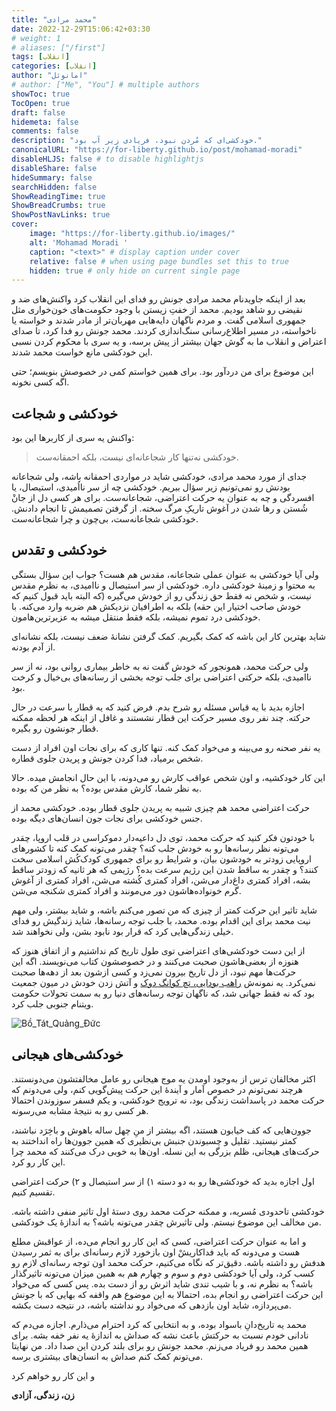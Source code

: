 ```yaml
---
title: "محمد مرادی"
date: 2022-12-29T15:06:42+03:30
# weight: 1
# aliases: ["/first"]
tags: [انقلاب]
categories: [انقلاب]
author: "امانوئل"
# author: ["Me", "You"] # multiple authors
showToc: true
TocOpen: true
draft: false
hidemeta: false
comments: false
description: "خودکشی‌ای که مُردن نبود، فریادی زیر آب بود."
canonicalURL: "https://for-liberty.github.io/post/mohamad-moradi"
disableHLJS: false # to disable highlightjs
disableShare: false
hideSummary: false
searchHidden: false
ShowReadingTime: true
ShowBreadCrumbs: true
ShowPostNavLinks: true
cover:
    image: "https://for-liberty.github.io/images/" 
    alt: 'Mohamad Moradi '
    caption: "<text>" # display caption under cover
    relative: false # when using page bundles set this to true
    hidden: true # only hide on current single page
---
```



بعد از اینکه جاویدنام محمد مرادی جونش رو فدای این انقلاب کرد واکنش‌های ضد و نقیضی رو شاهد بودیم. محمد از خفتِ زیستن با وجود حکومت‌های خون‌خواری مثل جمهوری اسلامی گفت. و مردم ناگهان دایه‌هایی مهربان‌تر از مادر شدند و خواسته یا ناخواسته، در مسیر اطلاع‌رسانی سنگ‌اندازی کردند. محمد جونش رو فدا کرد، تا صدای اعتراض و انقلاب ما به گوش جهان بیشتر از پیش برسه، و یه سری با محکوم کردن نسبی این خودکشی مانع خواست محمد شدند.

این موضوع برای من دردآور بود. برای همین خواستم کمی در خصوصش بنویسم؛ حتی اگه کسی نخونه.

## خودکشی و شجاعت
واکنش یه سری از کاربرها این بود: 

> خودکشی نه‌تنها کار شجاعانه‌ای نیست، بلکه احمقانه‌ست.

جدای از مورد محمد مرادی، خودکشی شاید در مواردی احمقانه باشه، ولی شجاعانه بودنش رو نمی‌تونیم زیر سؤال ببریم. خودکشی چه از سر نااُمیدی، استیصال، یا افسردگی و چه به عنوان یه حرکت اعتراضی، شجاعانه‌ست. برای هر کسی دل از جانْ شُستن و رها شدن در آغوش تاریکِ مرگ سخته. از گرفتن تصمیمش تا انجام دادنش. خودکشی شجاعانه‌ست، بی‌چون و چرا شجاعانه‌ست.

## خودکشی و تقدس
ولی آیا خودکشی به عنوان عملی شجاعانه، مقدس هم هست؟ جواب این سؤال بستگی به محتوا و زمینهٔ خودکشی داره. خودکشی از سر استیصال و ناامیدی، به نظرم مقدس نیست، و شخص نه فقط حق زندگی رو از خودش می‌گیره (که البته باید قبول کنیم که خودش صاحب اختیار این حقه) بلکه به اطرافیان نزدیکش هم ضربه وارد می‌کنه. با خودکشی درد تموم نمیشه، بلکه فقط منتقل میشه به عزیرترین‌هامون. 

شاید بهترین کار این باشه که کمک بگیریم. کمک گرفتن نشانهٔ ضعف نیست، بلکه نشانه‌ای از آدم بودنه.

ولی حرکت محمد، همونجور که خودش گفت نه به خاطر بیماری روانی بود، نه از سر ناامیدی، بلکه حرکتی اعتراضی برای جلب توجه بخشی از رسانه‌های بی‌خیال و کرخت بود. 

اجازه بدید با یه قیاس مسئله رو شرح بدم. فرض کنید که یه قطار با سرعت در حال حرکته. چند نفر روی مسیر حرکت این قطار نشستند و غافل از اینکه هر لحظه ممکنه قطار جونشون رو بگیره. 

یه نفر صحنه رو می‌بینه و می‌خواد کمک کنه. تنها کاری که برای نجات اون افراد از دست شخص برمیاد، فدا کردن جونش و پریدن جلوی قطاره.

این کار خودکشیه، و اون شخص عواقب کارش رو می‌دونه، با این حال انجامش میده. حالا به نظر شما، کارش مقدس بوده؟ به نظر من که بوده.

حرکت اعتراضی محمد هم چیزی شبیه به پریدن جلوی قطار بوده. خودکشی محمد از جنس خودکشی برای نجات جون انسان‌های دیگه بوده.

با خودتون فکر کنید که حرکت محمد، توی دل داعیه‌دار دموکراسی در قلب اروپا، چقدر می‌تونه نظر رسانه‌ها رو به خودش جلب کنه؟ چقدر می‌تونه کمک کنه تا کشورهای اروپایی زودتر به خودشون بیان، و شرایط رو برای جمهوری کودک‌کُش اسلامی سخت کنند؟ و چقدر به ساقط شدن این رژیم سرعت بده؟ رژیمی که هر ثانیه که زودتر ساقط بشه، افراد کمتری داغ‌دار می‌شن، افراد کمتری کُشته می‌شن، افراد کمتری از آغوش گرم خونواده‌هاشون دور می‌مونند و افراد کمتری شکنجه می‌شن.

شاید تاثیر این حرکت کمتر از چیزی که من تصور می‌کنم باشه، و شاید بیشتر، ولی مهم نیت محمد برای این اقدام بوده. محمد، با جلب توجه رسانه‌ها، شاید زندگیش رو فدای خیلی زندگی‌هایی کرد که قرار بود نابود بشن، ولی نخواهند شد.

از این دست خودکشی‌های اعتراضی توی طول تاریخ کم نداشتیم و از اتفاق هنوز که هنوزه از بعضی‌هاشون صحبت می‌کنند و در خصوصشون کتاب می‌نویسند. اگه این حرکت‌ها مهم نبود، از دل تاریخ بیرون نمی‌زد و کسی ازشون بعد از دهه‌ها صحبت نمی‌کرد. یه نمونه‌ش [راهب بودایی، تچ کوانگ دوک](https://fa.wikipedia.org/wiki/%D8%AA%DA%86_%DA%A9%D9%88%D8%A7%D9%86%DA%AF_%D8%AF%D9%88%DA%A9) و آتش زدن خودش در میون جمعیت بود که نه فقط جهانی شد، که ناگهان توجه رسانه‌های دنیا رو به سمت تحولات حکومت ویتنام جنوبی جلب کرد.

![Bồ_Tát_Quảng_Đức](/images/mohamad-moradi/Thích_Quảng_Đức_self-immolation.jpg#center)


## خودکشی‌های هیجانی
اکثر مخالفان ترس از به‌وجود اومدن یه موج هیجانی رو عامل مخالفتشون می‌دونستند. هرچند نمی‌تونم در خصوص آمار و آیندهٔ این حرکت پیش‌گویی کنم، ولی می‌دونم که حرکت محمد در پاسداشت زندگی بود، نه ترویج خودکشی، و یکم فسفر سوزوندن احتمالا هر کسی رو به نتیجهٔ مشابه می‌رسونه.

جوون‌هایی که کف خیابون هستند، اگه بیشتر از منِ چهل ساله باهوش و باخِرَد نباشند، کمتر نیستید. تقلیل و چسبوندن جنبش بی‌نظیری که همین جوون‌ها راه انداختند به حرکت‌های هیجانی، ظلم بزرگی به این نسله. اون‌ها به خوبی درک می‌کنند که محمد چرا این کار رو کرد.

اول اجازه بدید که خودکشی‌ها رو به دو دسته ۱) از سر استیصال و ۲) حرکت اعتراضی تقسیم کنیم.

خودکشی تاحدودی مُسریه، و ممکنه حرکت محمد روی دستهٔ اول تاثیر منفی داشته باشه. من مخالف این موضوع نیستم. ولی تاثیرش چقدر می‌تونه باشه؟ به اندازهٔ یک خودکشی.


و اما به عنوان حرکت اعتراضی، کسی که این کار رو انجام می‌ده، از عواقبش مطلع هست و می‌دونه که باید فداکاریشْ اون بازخورد لازم رسانه‌ای برای به ثمر رسیدن هدفش رو داشته باشه. دقیق‌تر که نگاه می‌کنیم، حرکت محمد اون توجه رسانه‌ای لازم رو کسب کرد، ولی آیا خودکشی دوم و سوم و چهارم هم به همین میزان می‌تونه تاثیرگذار باشه؟ به نظرم نه، و با شیب تندی شاید اثرش رو از دست بده. پس کسی که می‌خواد این حرکت اعتراضی رو انجام بده، احتمالا به این موضوع هم واقفه که بهایی که با جونش می‌پردازه، شاید اون بازدهی که می‌خواد رو نداشته باشه، در نتیجه دست بکشه.

محمد یه تاریخ‌دانِ باسواد بوده، و به انتخابی که کرد احترام می‌ذارم. اجازه می‌دم که نادانی خودم نسبت به حرکتش باعث نشه که صداش به اندازهٔ یه نفر خفه بشه. برای همین محمد رو فریاد می‌زنم. محمد جونش رو برای بلند کردن این صدا داد. من نهایتا می‌تونم کمک کنم صداش به انسان‌های بیشتری برسه.

و این کار رو خواهم کرد

**زن، زندگی، آزادی**


